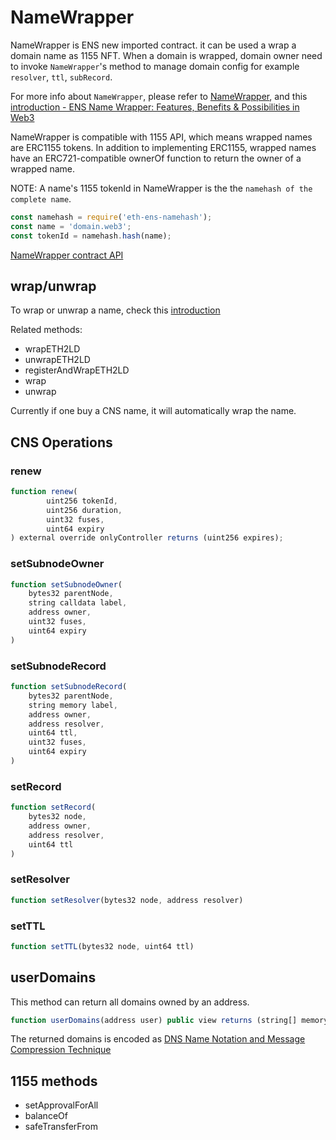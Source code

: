 # NameWrapper

NameWrapper is ENS new imported contract. it can be used a wrap a domain name as 1155 NFT. When a domain is wrapped, domain owner need to invoke `NameWrapper`'s method to manage domain config for example `resolver`, `ttl`, `subRecord`.

For more info about `NameWrapper`, please refer to [NameWrapper](https://github.com/ensdomains/ens-contracts/tree/master/contracts/wrapper), and this [introduction - ENS Name Wrapper: Features, Benefits & Possibilities in Web3](https://web3domains.com/ens-name-wrapper-features-benefits-web3/)

NameWrapper is compatible with 1155 API, which means wrapped names are ERC1155 tokens. In addition to implementing ERC1155, wrapped names have an ERC721-compatible ownerOf function to return the owner of a wrapped name.

NOTE: A name's 1155 tokenId in NameWrapper is the the `namehash of the complete name`.

```js
const namehash = require('eth-ens-namehash');
const name = 'domain.web3';
const tokenId = namehash.hash(name);
```

[NameWrapper contract API](./index.md#namewrapper-1)

## wrap/unwrap

To wrap or unwrap a name, check this [introduction](https://github.com/ensdomains/ens-contracts/tree/master/contracts/wrapper#wrapping-a-name)

Related methods:

* wrapETH2LD
* unwrapETH2LD
* registerAndWrapETH2LD
* wrap
* unwrap

Currently if one buy a CNS name, it will automatically wrap the name.

## CNS Operations

### renew

```js
function renew(
        uint256 tokenId,
        uint256 duration,
        uint32 fuses,
        uint64 expiry
) external override onlyController returns (uint256 expires);
```

### setSubnodeOwner

```js
function setSubnodeOwner(
    bytes32 parentNode,
    string calldata label,
    address owner,
    uint32 fuses,
    uint64 expiry
)
```

### setSubnodeRecord

```js
function setSubnodeRecord(
    bytes32 parentNode,
    string memory label,
    address owner,
    address resolver,
    uint64 ttl,
    uint32 fuses,
    uint64 expiry
)
```

### setRecord

```js
function setRecord(
    bytes32 node,
    address owner,
    address resolver,
    uint64 ttl
)
```

### setResolver

```js
function setResolver(bytes32 node, address resolver)
```

### setTTL

```js
function setTTL(bytes32 node, uint64 ttl)
```

## userDomains

This method can return all domains owned by an address.

```js
function userDomains(address user) public view returns (string[] memory);
```

The returned domains is encoded as [DNS Name Notation and Message Compression Technique](http://www.tcpipguide.com/free/t_DNSNameNotationandMessageCompressionTechnique.htm#:~:text=Instead,%20DNS%20uses%20a%20special,are%20encoded,%20one%20per%20byte.)

## 1155 methods

* setApprovalForAll
* balanceOf
* safeTransferFrom
